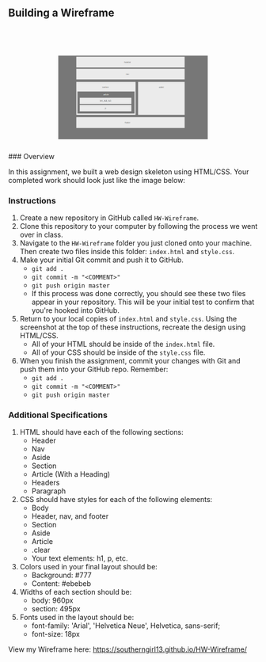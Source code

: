 ## Building a Wireframe


<h1 align="center">
  <br>
  <img src="https://github.com/Southerngirl13/HW-Wireframe/blob/master/wireframe-layout.png" width="60%">
</h1>
### Overview

In this assignment, we built a web design skeleton using HTML/CSS. Your completed work should look just like the image below:


### Instructions

1. Create a new repository in GitHub called `HW-Wireframe`.
2. Clone this repository to your computer by following the process we went over in class.
3. Navigate to the `HW-Wireframe` folder you just cloned onto your machine. Then create two files inside this folder: `index.html` and `style.css`.
4. Make your initial Git commit and push it to GitHub. 
   * `git add .`
   * `git commit -m "<COMMENT>"`
   * `git push origin master`
   * If this process was done correctly, you should see these two files appear in your repository. This will be your initial test to confirm that you're hooked into GitHub. 
5. Return to your local copies of `index.html` and `style.css`. Using the screenshot at the top of these instructions, recreate the design using HTML/CSS. 
   * All of your HTML should be inside of the `index.html` file. 
   * All of your CSS should be inside of the `style.css` file.
6. When you finish the assignment, commit your changes with Git and push them into your GitHub repo. Remember:
   * `git add .`
   * `git commit -m "<COMMENT>"`
   * `git push origin master`

### Additional Specifications

1. HTML should have each of the following sections: 
   * Header
   * Nav
   * Aside
   * Section
   * Article (With a Heading)
   * Headers
   * Paragraph
2. CSS should have styles for each of the following elements:
   * Body
   * Header, nav, and footer
   * Section
   * Aside
   * Article
   * .clear
   * Your text elements: h1, p, etc.
3. Colors used in your final layout should be:
   * Background: #777
   * Content: #ebebeb
4. Widths of each section should be:
   * body: 960px
   * section: 495px
5. Fonts used in the layout should be:
   * font-family: 'Arial', 'Helvetica Neue', Helvetica, sans-serif;
   * font-size: 18px

View my Wireframe here: https://southerngirl13.github.io/HW-Wireframe/